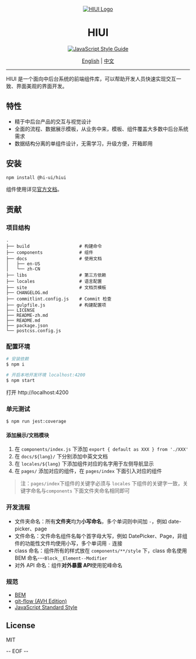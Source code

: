 <div align="center">

[![HIUI Logo](https://raw.githubusercontent.com/XiaoMi/hiui/master/site/static/img/logo.png)](https://xiaomi.github.io/hiui/)

<h1 align="center">HIUI</h1>

[![JavaScript Style Guide](https://camo.githubusercontent.com/58fbab8bb63d069c1e4fb3fa37c2899c38ffcd18/68747470733a2f2f696d672e736869656c64732e696f2f62616467652f636f64655f7374796c652d7374616e646172642d627269676874677265656e2e737667)](https://github.com/standard/standard)

[English](https://github.com/XiaoMi/hiui/blob/master/README.md) | [中文](https://github.com/XiaoMi/hiui/blob/master/README-zh.md)

</div>

---

HIUI 是一个面向中后台系统的前端组件库，可以帮助开发人员快速实现交互一致、界面美观的界面开发。

## 特性

- 精于中后台产品的交互与视觉设计
- 全面的流程、数据展示模板，从业务中来，模板、组件覆盖大多数中后台系统需求
- 数据结构分离的单组件设计，无需学习，升级方便，开箱即用

## 安装

```sh
npm install @hi-ui/hiui
```

组件使用详见[官方文档](https://xiaomi.github.io/hiui/zh-CN/docs/quick-start)。

## 贡献

### 项目结构

```
.
├── build                   # 构建命令
├── components              # 组件
├── docs                    # 使用文档
│   ├── en-US
│   └── zh-CN
├── libs                    # 第三方依赖
├── locales                 # 语言配置
├── site                    # 文档页模板
├── CHANGELOG.md
├── commitlint.config.js    # Commit 检查
├── gulpfile.js             # 构建配置项
├── LICENSE
├── README-zh.md
├── README.md
├── package.json
└── postcss.config.js
```

### 配置环境

```sh
# 安装依赖
$ npm i

# 开启本地开发环境 localhost:4200
$ npm start
```

打开 http://localhost:4200

### 单元测试

```
$ npm run jest:coverage
```

#### 添加展示/文档模块

1. 在 `components/index.js` 下添加 `export { default as XXX } from './XXX'`
2. 在 `docs/${lang}/` 下分别添加中英文文档
3. 在 `locales/${lang}` 下添加组件对应的名字用于左侧导航显示
4. 在 `pages/` 添加对应的组件，在 `pages/index` 下面引入对应的组件

> 注：`pages/index`下组件的关键字必须与 `locales` 下组件的关键字一致，关键字命名与`components` 下面文件夹命名相同即可

### 开发流程

- 文件夹命名：所有**文件夹**均为**小写命名**，多个单词则中间加 `-`，例如 date-picker、page
- 文件命名：文件命名组件名每个首字母大写，例如 DatePicker、Page，非组件的功能性文件均使用小写，多个单词用 `-` 连接
- class 命名：组件所有的样式放在 `components/**/style` 下，class 命名使用 BEM 命名---`Block__Element--Modifier`
- 对外 API 命名：组件**对外暴露 API**使用驼峰命名

### 规范

- [BEM](https://en.bem.info/)
- [git-flow (AVH Edition)](https://github.com/petervanderdoes/gitflow-avh)
- [JavaScript Standard Style](https://github.com/standard/standard)

## License

MIT

-- EOF --

